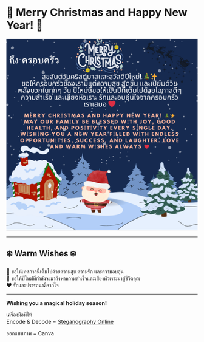 # 🎄 Merry Christmas and Happy New Year! 🎉

![Christmas Greeting Card](Images/E-Card.png)

---

## ❄️ Warm Wishes ❄️
🌟 ขอให้เทศกาลนี้เต็มไปด้วยความสุข ความรัก และความอบอุ่น  
🎁 ขอให้ปีใหม่ที่กำลังจะมาถึงพาความสำเร็จและเสียงหัวเราะมาสู่ชีวิตคุณ  
❤️ รักและปรารถนาดีจากใจ

---

**Wishing you a magical holiday season!**

เครื่องมือที่ให้  
Encode & Decode = [Steganography Online]( https://stylesuxx.github.io/steganography/)

ออกแบบภาพ = Canva
